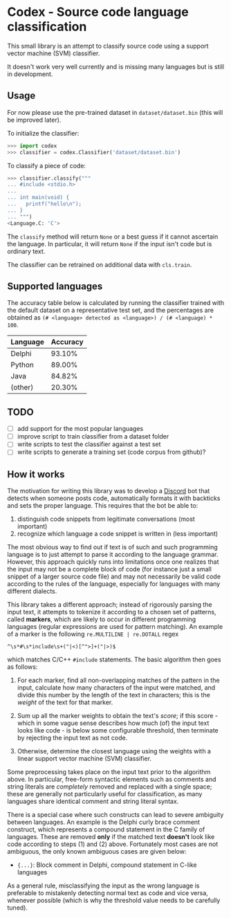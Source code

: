 Codex - Source code language classification
===========================================

This small library is an attempt to classify source code using a support vector machine (SVM) classifier.

It doesn't work very well currently and is missing many languages but is still in development.

Usage
-----

For now please use the pre-trained dataset in `dataset/dataset.bin` (this will be improved later).


To initialize the classifier:

```python
>>> import codex
>>> classifier = codex.Classifier('dataset/dataset.bin')
```

To classify a piece of code:

```python
>>> classifier.classify("""
... #include <stdio.h>
... 
... int main(void) {
...   printf("hello\n");
... }
... """)
<Language.C: 'C'>
```

The `classify` method will return `None` or a best guess if it cannot ascertain the language. In particular, it will return `None` if the input isn't code but is ordinary text.

The classifier can be retrained on additional data with `cls.train`.

Supported languages
-------------------

The accuracy table below is calculated by running the classifier trained with the default dataset on a representative test set, and the percentages are obtained as `(# <language> detected as <language>) / (# <language) * 100`.

| Language      | Accuracy |
| ------------- | -------- |
| Delphi        |  93.10%  |
| Python        |  89.00%  |
| Java          |  84.82%  |
| (other)       |  20.30%  |

TODO
----

- [ ] add support for the most popular languages
- [ ] improve script to train classifier from a dataset folder
- [ ] write scripts to test the classifier against a test set
- [ ] write scripts to generate a training set (code corpus from github)?

How it works
------------

The motivation for writing this library was to develop a [Discord](https://discordapp.com/) bot that detects when someone posts code, automatically formats it with backticks and sets the proper language. This requires that the bot be able to:

  1. distinguish code snippets from legitimate conversations (most important)
  2. recognize which language a code snippet is written in (less important)

The most obvious way to find out if text is of such and such programming language is to just attempt to parse it according to the language grammar. However, this approach quickly runs into limitations once one realizes that the input may not be a complete block of code (for instance just a small snippet of a larger source code file) and may not necessarily be valid code according to the rules of the language, especially for languages with many different dialects.

This library takes a different approach; instead of rigorously parsing the input text, it attempts to tokenize it according to a chosen set of patterns, called **markers**, which are likely to occur in different programming languages (regular expressions are used for pattern matching). An example of a marker is the following `re.MULTILINE | re.DOTALL` regex

```
^\s*#\s*include\s+("|<)[^">]+("|>)$
```

which matches C/C++ `#include` statements. The basic algorithm then goes as follows:

1) For each marker, find all non-overlapping matches of the pattern in the input, calculate how many characters of the input were matched, and divide this number by the length of the text in characters; this is the *weight* of the text for that marker.

2) Sum up all the marker weights to obtain the text's *score*; if this score - which in some vague sense describes how much (of) the input text looks like code - is below some configurable threshold, then terminate by rejecting the input text as not code.

3) Otherwise, determine the closest language using the weights with a linear support vector machine (SVM) classifier.

Some preprocessing takes place on the input text prior to the algorithm above. In particular, free-form syntactic elements such as comments and string literals are *completely* removed and replaced with a single space; these are generally not particularly useful for classification, as many languages share identical comment and string literal syntax.

There is a special case where such constructs can lead to severe ambiguity between languages. An example is the Delphi curly brace comment construct, which represents a compound statement in the C family of languages. These are removed **only** if the matched text **doesn't** look like code according to steps (1) and (2) above. Fortunately most cases are not ambiguous, the only known ambiguous cases are given below:

  * `{...}`: Block comment in Delphi, compound statement in C-like languages

As a general rule, misclassifying the input as the wrong language is preferable to mistakenly detecting normal text as code and vice versa, whenever possible (which is why the threshold value needs to be carefully tuned).
